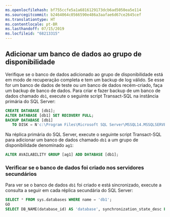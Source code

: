 ```yaml
---
ms.openlocfilehash: bf755ccfe5a1a6816129173dcb6ad5050ea5e114
ms.sourcegitcommit: b2464064c0566590e486a3aafae6d67ce2645cef
ms.translationtype: HT
ms.contentlocale: pt-BR
ms.lasthandoff: 07/15/2019
ms.locfileid: "68213315"
---
```


## <a name="add-a-database-to-the-availability-group"></a>Adicionar um banco de dados ao grupo de disponibilidade

Verifique se o banco de dados adicionado ao grupo de disponibilidade está em modo de recuperação completa e tem um backup de log válido. Se esse for um banco de dados de teste ou um banco de dados recém-criado, faça um backup de banco de dados. Para criar e fazer backup de um banco de dados chamado `db1`, execute o seguinte script Transact-SQL na instância primária do SQL Server:

```sql
CREATE DATABASE [db1];
ALTER DATABASE [db1] SET RECOVERY FULL;
BACKUP DATABASE [db1]
   TO DISK = N'c:\Program Files\Microsoft SQL Server\MSSQL14.MSSQLSERVER\MSSQL\Backup\db1.bak';
```

Na réplica primária do SQL Server, execute o seguinte script Transact-SQL para adicionar um banco de dados chamado `db1` a um grupo de disponibilidade denominado `ag1`:

```sql
ALTER AVAILABILITY GROUP [ag1] ADD DATABASE [db1];
```

### <a name="verify-that-the-database-is-created-on-the-secondary-servers"></a>Verificar se o banco de dados foi criado nos servidores secundários

Para ver se o banco de dados `db1` foi criado e está sincronizado, execute a consulta a seguir em cada réplica secundária do SQL Server:

```sql
SELECT * FROM sys.databases WHERE name = 'db1';
GO
SELECT DB_NAME(database_id) AS 'database', synchronization_state_desc FROM sys.dm_hadr_database_replica_states;
```
